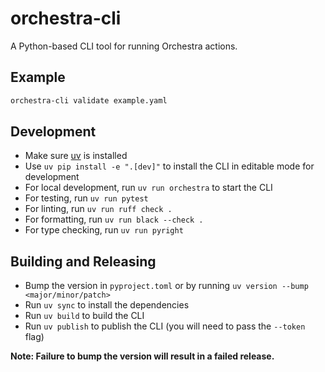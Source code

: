 # orchestra-cli

A Python-based CLI tool for running Orchestra actions.

## Example

```bash
orchestra-cli validate example.yaml
```

## Development

- Make sure [uv](https://github.com/astral-sh/uv) is installed
- Use `uv pip install -e ".[dev]"` to install the CLI in editable mode for development
- For local development, run `uv run orchestra` to start the CLI
- For testing, run `uv run pytest`
- For linting, run `uv run ruff check .`
- For formatting, run `uv run black --check .`
- For type checking, run `uv run pyright`

## Building and Releasing

- Bump the version in `pyproject.toml` or by running `uv version --bump <major/minor/patch>`
- Run `uv sync` to install the dependencies
- Run `uv build` to build the CLI
- Run `uv publish` to publish the CLI (you will need to pass the `--token` flag)

**Note: Failure to bump the version will result in a failed release.**
